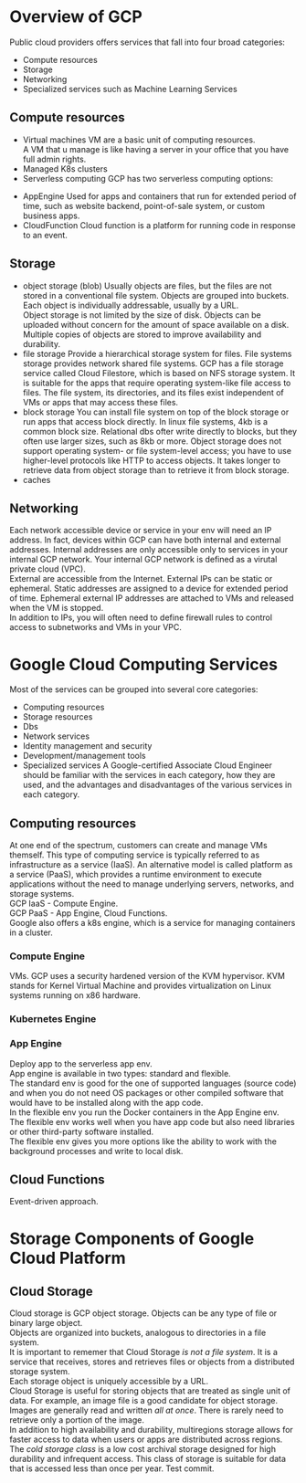 # Overview of GCP
Public cloud providers offers services that fall into four broad categories:
* Compute resources
* Storage
* Networking
* Specialized services such as Machine Learning Services

## Compute resources
- Virtual machines
VM are a basic unit of computing resources.  
A VM that u manage is like having a server in your office that you have full admin rights.  
- Managed K8s clusters
- Serverless computing
GCP has two serverless computing options:
* AppEngine
Used for apps and containers that run for extended period of time, such as website backend, point-of-sale system,
or custom business apps.
* CloudFunction
Cloud function is a platform for running code in response to an event.  
## Storage
- object storage (blob)
Usually objects are files, but the files are not stored in a conventional file system. Objects are grouped into buckets.
Each object is individually addressable, usually by a URL.  
Object storage is not limited by the size of disk. Objects can be uploaded without concern for the amount of space available
on a disk. Multiple copies of objects are stored to improve availability and durability. 
- file storage
Provide a hierarchical storage system for files. File systems storage provides network shared file systems. GCP has a file storage
service called Cloud Filestore, which is based on NFS storage system. It is suitable for the apps that require operating system-like
file access to files. The file system, its directories, and its files exist independent of VMs or apps that may access these files.
- block storage
You can install file system on top of the block storage or run apps that access block directly. In linux file systems, 4kb is a common
block size. Relational dbs ofter write directly to blocks, but they often use larger sizes, such as 8kb or more.
Object storage does not support operating system- or file system-level access; you have to use higher-level protocols like HTTP to access
objects. It takes longer to retrieve data from object storage than to retrieve it from block storage.
- caches

## Networking
Each network accessible device or service in your env will need an IP address. In fact, devices within GCP can have both internal
and external addresses. Internal addresses are only accessible only to services in your internal GCP network.
Your internal GCP network is defined as a virutal private cloud (VPC).  
External are accessible from the Internet. External IPs can be static or ephemeral. Static addresses are assigned to a device
for extended period of time. Ephemeral external IP addresses are attached to VMs and released when the VM is stopped.  
In addition to IPs, you will often need to define firewall rules to control access to subnetworks and VMs in your VPC.

# Google Cloud Computing Services
Most of the services can be grouped into several core categories:
* Computing resources
* Storage resources
* Dbs
* Network services
* Identity management and security
* Development/management tools
* Specialized services
A Google-certified Associate Cloud Engineer should be familiar with the services in each category, how they are used,
and the advantages and disadvantages of the various services in each category.  
## Computing resources
At one end of the spectrum, customers can create and manage VMs themself. This type of computing service is typically referred
to as infrastructure as a service (IaaS).
An alternative model is called platform as a service (PaaS), which provides a runtime environment to execute applications without
the need to manage underlying servers, networks, and storage systems.  
GCP IaaS - Compute Engine.  
GCP PaaS - App Engine, Cloud Functions.  
Google also offers a k8s engine, which is a service for managing containers in a cluster.  
### Compute Engine
VMs. GCP uses a security hardened version of the KVM hypervisor. KVM stands for Kernel Virtual Machine and provides virtualization
on Linux systems running on x86 hardware.  
### Kubernetes Engine
### App Engine
Deploy app to the serverless app env.  
App engine is available in two types: standard and flexible.  
The standard env is good for the one of supported languages (source code) and when you do not need OS packages or other compiled
software that would have to be installed along with the app code.  
In the flexible env you run the Docker containers in the App Engine env.  
The flexible env works well when you have app code but also need libraries or other third-party software installed.  
The flexible env gives you more options like the ability to work with the background processes and write to local disk.  
## Cloud Functions
Event-driven approach.
# Storage Components of Google Cloud Platform
## Cloud Storage
Cloud storage is GCP object storage. Objects can be any type of file or binary large object.  
Objects are organized into buckets, analogous to directories in a file system.  
It is important to rememer that Cloud Storage _is not a file system_. It is a service that receives, stores and retrieves files
or objects from a distributed storage system.  
Each storage object is uniquely accessible by a URL.  
Cloud Storage is useful for storing objects that are treated as single unit of data. For example, an image file is a good
candidate for object storage. Images are generally read and written _all at once_. There is rarely need to retrieve only a portion
of the image.  
In addition to high availability and durability, multiregions storage allows for faster access to data when users or apps are
distributed across regions.  
The _cold storage class_ is a low cost archival storage designed for high durability and infrequent access. This class of storage
is suitable for data that is accessed less than once per year.
Test commit.